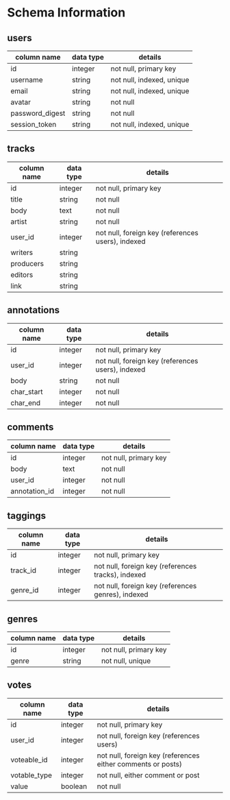 # Schema Information

## users
column name     | data type | details
----------------|-----------|-----------------------
id              | integer   | not null, primary key
username        | string    | not null, indexed, unique
email           | string    | not null, indexed, unique
avatar          | string    | not null
password_digest | string    | not null
session_token   | string    | not null, indexed, unique

## tracks
column name | data type | details
------------|-----------|-----------------------
id          | integer   | not null, primary key
title       | string    | not null
body        | text      | not null
artist      | string    | not null
user_id     | integer   | not null, foreign key (references users), indexed
writers     | string    |
producers   | string    |
editors     | string    |
link        | string    | 

## annotations
column name | data type | details
------------|-----------|-----------------------
id          | integer   | not null, primary key
user_id     | integer   | not null, foreign key (references users), indexed
body        | string    | not null
char_start  | integer   | not null
char_end    | integer   | not null

## comments
column name   | data type | details
--------------|-----------|-----------------------
id            | integer   | not null, primary key
body          | text      | not null
user_id       | integer   | not null
annotation_id | integer   | not null

## taggings
column name | data type | details
------------|-----------|-----------------------
id          | integer   | not null, primary key
track_id    | integer   | not null, foreign key (references tracks), indexed
genre_id    | integer   | not null, foreign key (references genres), indexed

## genres
column name | data type | details
------------|-----------|-----------------------
id          | integer   | not null, primary key
genre       | string    | not null, unique

## votes
column name   | data type | details
--------------|-----------|-----------------------
id            | integer   | not null, primary key
user_id       | integer   | not null, foreign key (references users)
voteable_id   | integer   | not null, foreign key (references either comments or posts)
votable_type  | integer   | not null, either comment or post
value         | boolean   | not null
